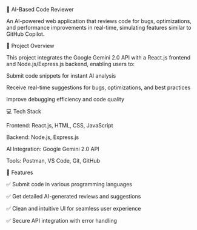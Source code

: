 🚀 AI-Based Code Reviewer

An AI-powered web application that reviews code for bugs, optimizations, and performance improvements in real-time, simulating features similar to GitHub Copilot.

📝 Project Overview

This project integrates the Google Gemini 2.0 API with a React.js frontend and Node.js/Express.js backend, enabling users to:

Submit code snippets for instant AI analysis

Receive real-time suggestions for bugs, optimizations, and best practices

Improve debugging efficiency and code quality

💻 Tech Stack

Frontend: React.js, HTML, CSS, JavaScript

Backend: Node.js, Express.js

AI Integration: Google Gemini 2.0 API

Tools: Postman, VS Code, Git, GitHub

🚧 Features

✅ Submit code in various programming languages

✅ Get detailed AI-generated reviews and suggestions

✅ Clean and intuitive UI for seamless user experience

✅ Secure API integration with error handling
